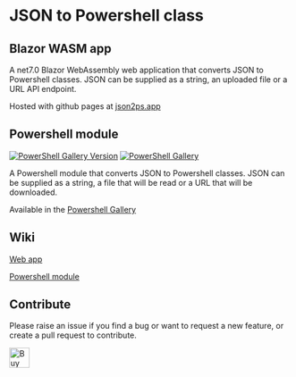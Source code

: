 # JSON to Powershell class

## Blazor WASM app

A net7.0 Blazor WebAssembly web application that converts JSON to Powershell classes. JSON can be supplied as a string, an uploaded file or a URL API endpoint.

Hosted with github pages at [json2ps.app](https://json2ps.app/)

## Powershell module

[![PowerShell Gallery Version](https://img.shields.io/powershellgallery/v/JsonToPowershellClass?label=JsonToPowershellClass&logo=powershell&style=plastic)](https://www.powershellgallery.com/packages/JsonToPowershellClass)
[![PowerShell Gallery](https://img.shields.io/powershellgallery/dt/JsonToPowershellClass?style=plastic)](https://www.powershellgallery.com/packages/JsonToPowershellClass)

A Powershell module that converts JSON to Powershell classes. JSON can be supplied as a string, a file that will be read or a URL that will be downloaded.

Available in the [Powershell Gallery](https://www.powershellgallery.com/packages/JsonToPowershellClass)

## Wiki

[Web app](https://github.com/trossr32/ps-json-to-powershell-class/wiki/Web-app)

[Powershell module](https://github.com/trossr32/ps-json-to-powershell-class/wiki/Powershell-module)

## Contribute

Please raise an issue if you find a bug or want to request a new feature, or create a pull request to contribute.

<a href='https://ko-fi.com/K3K22CEIT' target='_blank'><img height='36' style='border:0px;height:36px;' src='https://cdn.ko-fi.com/cdn/kofi4.png?v=2' border='0' alt='Buy Me a Coffee at ko-fi.com' /></a>
